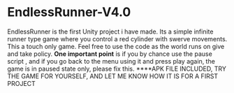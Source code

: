 # EndlessRunner-V4.0
EndlessRunner is the first Unity project i have made. Its a simple infinite runner type game where you control a red cylinder with swerve movements. This a touch only game.
Feel free to use the code as the world runs on give and take policy. 
**One important point** is if you by chance use the pause script , and if you go back to the menu using it and press play again, the game is in paused state only, please fix this.
****APK FILE INCLUDED, TRY THE GAME FOR YOURSELF, AND LET ME KNOW HOW IT IS FOR A FIRST PROJECT
